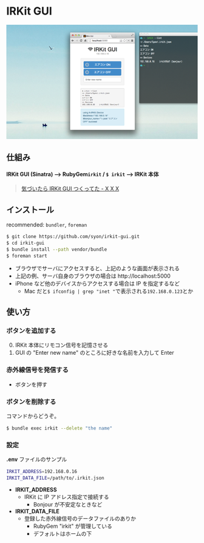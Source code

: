 IRKit GUI
=========

![screenshot](screenshot.png)

## 仕組み

#### IRKit GUI (Sinatra) --> RubyGem`irkit` / `$ irkit` --> IRKit 本体

> [気づいたら IRKit GUI つくってた - X X X](http://syonx.hatenablog.com/entry/2014/08/12/011046)

## インストール

recommended: `bundler`, `foreman`

```bash
$ git clone https://github.com/syon/irkit-gui.git
$ cd irkit-gui
$ bundle install --path vendor/bundle
$ foreman start
```

- ブラウザでサーバにアクセスすると、上記のような画面が表示される
- 上記の例、サーバ自身のブラウザの場合は http://localhost:5000
- iPhone など他のデバイスからアクセスする場合は IP を指定するなど
    - Mac だと`$ ifconfig | grep "inet "`で表示される`192.168.0.123`とか

## 使い方

### ボタンを追加する
0. IRKit 本体にリモコン信号を記憶させる
0. GUI の "Enter new name" のところに好きな名前を入力して Enter

### 赤外線信号を発信する
- ボタンを押す

### ボタンを削除する
コマンドからどうぞ。
```bash
$ bundle exec irkit --delete "the name"
```

### 設定
__.env__ ファイルのサンプル
```bash
IRKIT_ADDRESS=192.168.0.16
IRKIT_DATA_FILE=/path/to/.irkit.json
```
- __IRKIT_ADDRESS__
    - IRKit に IP アドレス指定で接続する
        - Bonjour が不安定なときなど
- __IRKIT_DATA_FILE__
    - 登録した赤外線信号のデータファイルのありか
        - RubyGem "irkit" が管理している
        - デフォルトはホームの下
